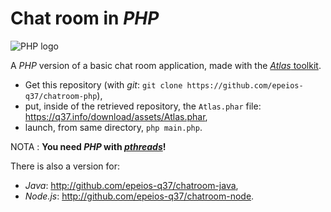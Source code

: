 # Chat room in *PHP*

![PHP logo](https://q37.info/download/assets/PHP.png "PHP")

A *PHP* version of a basic chat room application, made with the [*Atlas* toolkit](http://atlastk.org).

- Get this repository (with *git*: `git clone https://github.com/epeios-q37/chatroom-php`),
- put, inside of the retrieved repository, the `Atlas.phar` file: https://q37.info/download/assets/Atlas.phar,
- launch, from same directory, `php main.php`.

NOTA : **You need *PHP* with [*pthreads*](http://php.net/manual/book.pthreads.php)!**
 
There is also a version for:

  * *Java*: <http://github.com/epeios-q37/chatroom-java>,
  * *Node.js*: <http://github.com/epeios-q37/chatroom-node>.